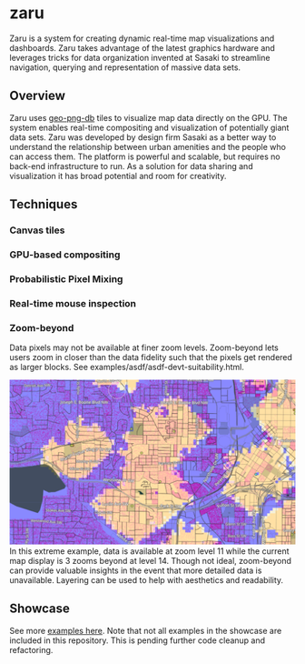 # zaru
Zaru is a system for creating dynamic real-time map visualizations and dashboards. Zaru takes advantage of the latest graphics hardware and leverages tricks for data organization invented at Sasaki to streamline navigation, querying and representation of massive data sets.

## Overview
Zaru uses [geo-png-db](https://github.com/sasakiassociates/geo-png-db) tiles to visualize map data directly on the GPU. The system enables real-time compositing and visualization of potentially giant data sets. Zaru was developed by design firm Sasaki as a better way to understand the relationship between urban amenities and the people who can access them. The platform is powerful and scalable, but requires no back-end infrastructure to run. As a solution for data sharing and visualization it has broad potential and room for creativity.

## Techniques

### Canvas tiles

### GPU-based compositing

### Probabilistic Pixel Mixing

### Real-time mouse inspection


### Zoom-beyond
Data pixels may not be available at finer zoom levels. Zoom-beyond lets users zoom in closer than the data fidelity such that the pixels get rendered as larger blocks. See examples/asdf/asdf-devt-suitability.html.

![Screen capture showing data pixels at a lower resolution than the screen](img/zoom-beyond-14.png)
In this extreme example, data is available at zoom level 11 while the current map display is 3 zooms beyond at level 14. Though not ideal, zoom-beyond can provide valuable insights in the event that more detailed data is unavailable. Layering can be used to help with aesthetics and readability.

## Showcase

See more [examples here](http://maps.sasaki.com/zaru/). Note that not all examples in the showcase are included in this repository. This is pending further code cleanup and refactoring. 
